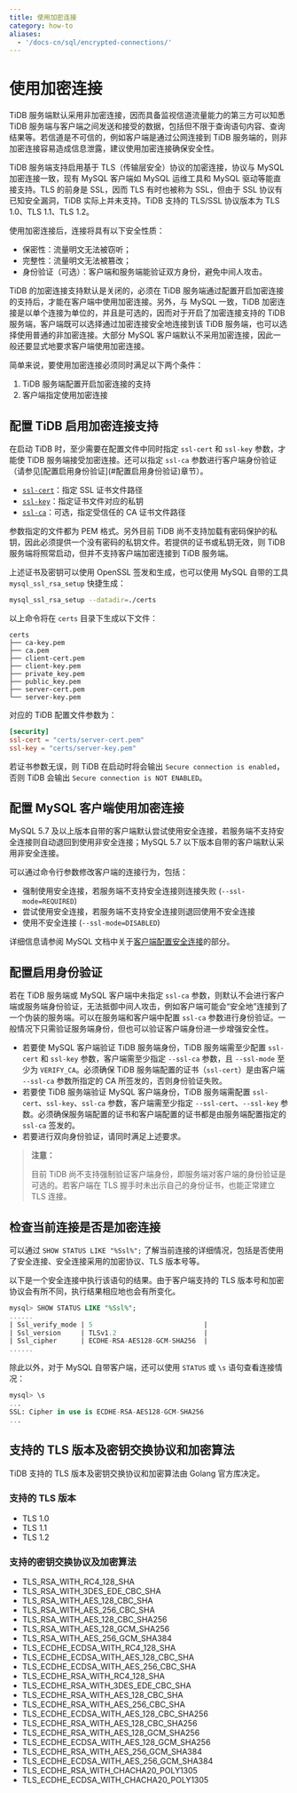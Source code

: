 ```yaml
---
title: 使用加密连接
category: how-to
aliases:
  - '/docs-cn/sql/encrypted-connections/'
---
```


# 使用加密连接

TiDB 服务端默认采用非加密连接，因而具备监视信道流量能力的第三方可以知悉 TiDB 服务端与客户端之间发送和接受的数据，包括但不限于查询语句内容、查询结果等。若信道是不可信的，例如客户端是通过公网连接到 TiDB 服务端的，则非加密连接容易造成信息泄露，建议使用加密连接确保安全性。

TiDB 服务端支持启用基于 TLS（传输层安全）协议的加密连接，协议与 MySQL 加密连接一致，现有 MySQL 客户端如 MySQL 运维工具和 MySQL 驱动等能直接支持。TLS 的前身是 SSL，因而 TLS 有时也被称为 SSL，但由于 SSL 协议有已知安全漏洞，TiDB 实际上并未支持。TiDB 支持的 TLS/SSL 协议版本为 TLS 1.0、TLS 1.1、TLS 1.2。

使用加密连接后，连接将具有以下安全性质：

- 保密性：流量明文无法被窃听；
- 完整性：流量明文无法被篡改；
- 身份验证（可选）：客户端和服务端能验证双方身份，避免中间人攻击。

TiDB 的加密连接支持默认是关闭的，必须在 TiDB 服务端通过配置开启加密连接的支持后，才能在客户端中使用加密连接。另外，与 MySQL 一致，TiDB 加密连接是以单个连接为单位的，并且是可选的，因而对于开启了加密连接支持的 TiDB 服务端，客户端既可以选择通过加密连接安全地连接到该 TiDB 服务端，也可以选择使用普通的非加密连接。大部分 MySQL 客户端默认不采用加密连接，因此一般还要显式地要求客户端使用加密连接。

简单来说，要使用加密连接必须同时满足以下两个条件：

1. TiDB 服务端配置开启加密连接的支持
2. 客户端指定使用加密连接

## 配置 TiDB 启用加密连接支持

在启动 TiDB 时，至少需要在配置文件中同时指定 `ssl-cert` 和 `ssl-key` 参数，才能使 TiDB 服务端接受加密连接。还可以指定 `ssl-ca` 参数进行客户端身份验证（请参见\[配置启用身份验证\](#配置启用身份验证)章节）。

- [`ssl-cert`](/reference/configuration/tidb-server/configuration-file.md#ssl-cert)：指定 SSL 证书文件路径
- [`ssl-key`](/reference/configuration/tidb-server/configuration-file.md#ssl-key)：指定证书文件对应的私钥
- [`ssl-ca`](/reference/configuration/tidb-server/configuration-file.md#ssl-ca)：可选，指定受信任的 CA 证书文件路径

参数指定的文件都为 PEM 格式。另外目前 TiDB 尚不支持加载有密码保护的私钥，因此必须提供一个没有密码的私钥文件。若提供的证书或私钥无效，则 TiDB 服务端将照常启动，但并不支持客户端加密连接到 TiDB 服务端。

上述证书及密钥可以使用 OpenSSL 签发和生成，也可以使用 MySQL 自带的工具 `mysql_ssl_rsa_setup` 快捷生成：

```bash
mysql_ssl_rsa_setup --datadir=./certs
```

以上命令将在 `certs` 目录下生成以下文件：

    certs
    ├── ca-key.pem
    ├── ca.pem
    ├── client-cert.pem
    ├── client-key.pem
    ├── private_key.pem
    ├── public_key.pem
    ├── server-cert.pem
    └── server-key.pem
    

对应的 TiDB 配置文件参数为：

```toml
[security]
ssl-cert = "certs/server-cert.pem"
ssl-key = "certs/server-key.pem"
```

若证书参数无误，则 TiDB 在启动时将会输出 `Secure connection is enabled`，否则 TiDB 会输出 `Secure connection is NOT ENABLED`。

## 配置 MySQL 客户端使用加密连接

MySQL 5.7 及以上版本自带的客户端默认尝试使用安全连接，若服务端不支持安全连接则自动退回到使用非安全连接；MySQL 5.7 以下版本自带的客户端默认采用非安全连接。

可以通过命令行参数修改客户端的连接行为，包括：

- 强制使用安全连接，若服务端不支持安全连接则连接失败 (`--ssl-mode=REQUIRED`)
- 尝试使用安全连接，若服务端不支持安全连接则退回使用不安全连接
- 使用不安全连接 (`--ssl-mode=DISABLED`)

详细信息请参阅 MySQL 文档中关于[客户端配置安全连接](https://dev.mysql.com/doc/refman/5.7/en/using-encrypted-connections.html#using-encrypted-connections-client-side-configuration)的部分。

## 配置启用身份验证

若在 TiDB 服务端或 MySQL 客户端中未指定 `ssl-ca` 参数，则默认不会进行客户端或服务端身份验证，无法抵御中间人攻击，例如客户端可能会“安全地”连接到了一个伪装的服务端。可以在服务端和客户端中配置 `ssl-ca` 参数进行身份验证。一般情况下只需验证服务端身份，但也可以验证客户端身份进一步增强安全性。

- 若要使 MySQL 客户端验证 TiDB 服务端身份，TiDB 服务端需至少配置 `ssl-cert` 和 `ssl-key` 参数，客户端需至少指定 `--ssl-ca` 参数，且 `--ssl-mode` 至少为 `VERIFY_CA`。必须确保 TiDB 服务端配置的证书（`ssl-cert`）是由客户端 `--ssl-ca` 参数所指定的 CA 所签发的，否则身份验证失败。
- 若要使 TiDB 服务端验证 MySQL 客户端身份，TiDB 服务端需配置 `ssl-cert`、`ssl-key`、`ssl-ca` 参数，客户端需至少指定 `--ssl-cert`、`--ssl-key` 参数。必须确保服务端配置的证书和客户端配置的证书都是由服务端配置指定的 `ssl-ca` 签发的。
- 若要进行双向身份验证，请同时满足上述要求。

> **注意：**
> 
> 目前 TiDB 尚不支持强制验证客户端身份，即服务端对客户端的身份验证是可选的。若客户端在 TLS 握手时未出示自己的身份证书，也能正常建立 TLS 连接。

## 检查当前连接是否是加密连接

可以通过 `SHOW STATUS LIKE "%Ssl%";` 了解当前连接的详细情况，包括是否使用了安全连接、安全连接采用的加密协议、TLS 版本号等。

以下是一个安全连接中执行该语句的结果。由于客户端支持的 TLS 版本号和加密协议会有所不同，执行结果相应地也会有所变化。

```sql
mysql> SHOW STATUS LIKE "%Ssl%";
......
| Ssl_verify_mode | 5                            |
| Ssl_version     | TLSv1.2                      |
| Ssl_cipher      | ECDHE-RSA-AES128-GCM-SHA256  |
......
```

除此以外，对于 MySQL 自带客户端，还可以使用 `STATUS` 或 `\s` 语句查看连接情况：

```sql
mysql> \s
...
SSL: Cipher in use is ECDHE-RSA-AES128-GCM-SHA256
...
```

## 支持的 TLS 版本及密钥交换协议和加密算法

TiDB 支持的 TLS 版本及密钥交换协议和加密算法由 Golang 官方库决定。

### 支持的 TLS 版本

- TLS 1.0
- TLS 1.1
- TLS 1.2

### 支持的密钥交换协议及加密算法

- TLS\_RSA\_WITH\_RC4\_128\_SHA
- TLS\_RSA\_WITH\_3DES\_EDE\_CBC\_SHA
- TLS\_RSA\_WITH\_AES\_128\_CBC\_SHA
- TLS\_RSA\_WITH\_AES\_256\_CBC\_SHA
- TLS\_RSA\_WITH\_AES\_128\_CBC\_SHA256
- TLS\_RSA\_WITH\_AES\_128\_GCM\_SHA256
- TLS\_RSA\_WITH\_AES\_256\_GCM\_SHA384
- TLS\_ECDHE\_ECDSA\_WITH\_RC4\_128\_SHA
- TLS\_ECDHE\_ECDSA\_WITH\_AES\_128\_CBC\_SHA
- TLS\_ECDHE\_ECDSA\_WITH\_AES\_256\_CBC\_SHA
- TLS\_ECDHE\_RSA\_WITH\_RC4\_128\_SHA
- TLS\_ECDHE\_RSA\_WITH\_3DES\_EDE\_CBC\_SHA
- TLS\_ECDHE\_RSA\_WITH\_AES\_128\_CBC\_SHA
- TLS\_ECDHE\_RSA\_WITH\_AES\_256\_CBC\_SHA
- TLS\_ECDHE\_ECDSA\_WITH\_AES\_128\_CBC\_SHA256
- TLS\_ECDHE\_RSA\_WITH\_AES\_128\_CBC\_SHA256
- TLS\_ECDHE\_RSA\_WITH\_AES\_128\_GCM\_SHA256
- TLS\_ECDHE\_ECDSA\_WITH\_AES\_128\_GCM\_SHA256
- TLS\_ECDHE\_RSA\_WITH\_AES\_256\_GCM\_SHA384
- TLS\_ECDHE\_ECDSA\_WITH\_AES\_256\_GCM\_SHA384
- TLS\_ECDHE\_RSA\_WITH\_CHACHA20\_POLY1305
- TLS\_ECDHE\_ECDSA\_WITH\_CHACHA20\_POLY1305